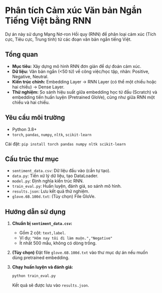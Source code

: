 # Phân tích Cảm xúc Văn bản Ngắn Tiếng Việt bằng RNN

Dự án này sử dụng Mạng Nơ-ron Hồi quy (RNN) để phân loại cảm xúc (Tích cực, Tiêu cực, Trung tính) từ các đoạn văn bản ngắn tiếng Việt.

## Tổng quan

-   **Mục tiêu:** Xây dựng mô hình RNN đơn giản để dự đoán cảm xúc.
-   **Dữ liệu:** Văn bản ngắn (<50 từ) về công việc/học tập, nhãn: Positive, Negative, Neutral.
-   **Kiến trúc chính:** Embedding Layer -> RNN Layer (có thể một chiều hoặc hai chiều) -> Dense Layer.
-   **Thử nghiệm:** So sánh hiệu suất giữa embedding học từ đầu (Scratch) và embedding tiền huấn luyện (Pretrained GloVe), cũng như giữa RNN một chiều và hai chiều.

## Yêu cầu môi trường

-   Python 3.8+
-   `torch`, `pandas`, `numpy`, `nltk`, `scikit-learn`

Cài đặt: `pip install torch pandas numpy nltk scikit-learn`

## Cấu trúc thư mục

-   `sentiment_data.csv`: Dữ liệu đầu vào (cần tự tạo).
-   `data.py`: Tiền xử lý dữ liệu, tạo DataLoader.
-   `model.py`: Định nghĩa kiến trúc RNN.
-   `train_eval.py`: Huấn luyện, đánh giá, so sánh mô hình.
-   `results.json`: Lưu kết quả thử nghiệm.
-   `glove.6B.100d.txt`: (Tùy chọn) File GloVe.

## Hướng dẫn sử dụng

1.  **Chuẩn bị `sentiment_data.csv`:**
    -   Gồm 2 cột: `text,label`.
    -   Ví dụ: `"Hôm nay tôi đi làm muộn.","Negative"`
    -   Ít nhất 500 mẫu, không có dòng trống.

2.  **(Tùy chọn)** Đặt file `glove.6B.100d.txt` vào thư mục dự án nếu muốn dùng pretrained embedding.

3.  **Chạy huấn luyện và đánh giá:**
    ```bash
    python train_eval.py
    ```
    Kết quả sẽ được lưu vào `results.json`.
